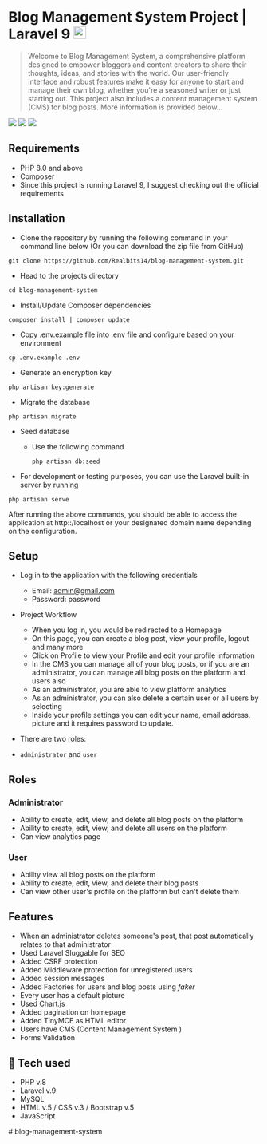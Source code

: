 # Blog Management System Project | Laravel 9  <img height="25" src="https://upload.wikimedia.org/wikipedia/commons/thumb/9/9a/Laravel.svg/1200px-Laravel.svg.png" />

>Welcome to Blog Management System, a comprehensive platform designed to empower bloggers and content creators to share their thoughts, ideas, and stories with the world. Our user-friendly interface and robust features make it easy for anyone to start and manage their own blog, whether you're a seasoned writer or just starting out.
This project also includes a content management system (CMS) for blog posts. More information is provided below...

<img src="https://iili.io/3ASi0zv.png" />
<img src="https://iili.io/3AUHMBe.png" />
<img src="https://iili.io/3AUHHzP.png" />

## Requirements 
* PHP 8.0 and above
* Composer 
* Since this project is running Laravel 9, I suggest checking out the official requirements

## Installation
* Clone the repository by running the following command in your command line below (Or you can download the zip file from GitHub)
```shell
git clone https://github.com/Realbits14/blog-management-system.git
 ```
* Head to the projects directory
```shell
cd blog-management-system
 ```
* Install/Update Composer dependencies
```shell
composer install | composer update
```

* Copy .env.example file into .env file and configure based on your environment
```shell
cp .env.example .env
```
* Generate an encryption key
```shell
php artisan key:generate
```
* Migrate the database
```shell
php artisan migrate 
```
* Seed database 

    - Use the following command
    
        ```shell
        php artisan db:seed
        ```
        
* For development or testing purposes, you can use the Laravel built-in server by running 
```shell
php artisan serve
```

After running the above commands, you should be able to access the application at http::/localhost or your designated domain name depending on the configuration.

## Setup
* Log in to the application with the following credentials
    * Email: admin@gmail.com
    * Password: password
    
* Project Workflow
    - When you log in, you would be redirected to a Homepage
    - On this page, you can create a blog post, view your profile, logout and many more
    - Click on Profile to view your Profile and edit your profile information
    - In the CMS you can manage all of your blog posts, or if you are an administrator, you can manage all blog posts on the platform and users also
    - As an administrator, you are able to view platform analytics
    - As an administrator, you can also delete a certain user or all users by selecting
    - Inside your profile settings you can edit your name, email address, picture and it requires password to update.
* There are two roles: 
- `administrator` and `user`

## Roles

### Administrator
* Ability to create, edit, view, and delete all blog posts on the platform
* Ability to create, edit, view, and delete all users on the platform
* Can view analytics page

### User
* Ability view all blog posts on the platform
* Ability to create, edit, view, and delete their blog posts
* Can view other user's profile on the platform but can't delete them

## Features
* When an administrator deletes someone's post, that post automatically relates to that administrator
* Used Laravel Sluggable for SEO
* Added CSRF protection
* Added Middleware protection for unregistered users 
* Added session messages
* Added Factories for users and blog posts using <i>faker</i>
* Every user has a default picture
* Used Chart.js
* Added pagination on homepage
* Added TinyMCE as HTML editor
* Users have CMS (Content Management System )
* Forms Validation

## 🚀 Tech used
* PHP v.8
* Laravel v.9
* MySQL
* HTML v.5 / CSS v.3 / Bootstrap v.5
* JavaScript 






#   b l o g - m a n a g e m e n t - s y s t e m  
 
